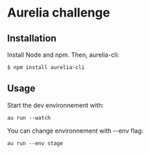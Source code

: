 # Aurelia challenge

## Installation

Install Node and npm. Then, aurelia-cli:

```
$ npm install aurelia-cli
```

## Usage

Start the dev environnement with:

```
au run --watch
```

You can change environnement with --env flag:

```
au run --env stage
```
